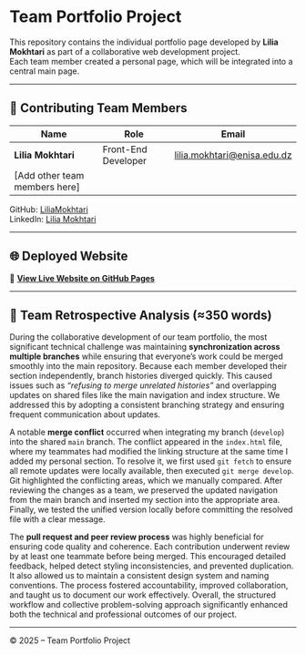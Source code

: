 
# Team Portfolio Project

This repository contains the individual portfolio page developed by **Lilia Mokhtari** as part of a collaborative web development project.  
Each team member created a personal page, which will be integrated into a central main page.

---

## 👥 Contributing Team Members

| Name | Role | Email |
|------|------|--------|
| **Lilia Mokhtari** | Front-End Developer | lilia.mokhtari@enisa.edu.dz |
| [Add other team members here] |  |  |

GitHub: [LiliaMokhtari](https://github.com/LiliaMokhtari)  
LinkedIn: [Lilia Mokhtari](https://www.linkedin.com/in/lilia-mokhtari)

---

## 🌐 Deployed Website

🔗 **[View Live Website on GitHub Pages](https://LiliaMokhtari.github.io/portfolio/)**

---

## 🧠 Team Retrospective Analysis (≈350 words)

During the collaborative development of our team portfolio, the most significant technical challenge was maintaining **synchronization across multiple branches** while ensuring that everyone’s work could be merged smoothly into the main repository. Because each member developed their section independently, branch histories diverged quickly. This caused issues such as *“refusing to merge unrelated histories”* and overlapping updates on shared files like the main navigation and index structure. We addressed this by adopting a consistent branching strategy and ensuring frequent communication about updates.

A notable **merge conflict** occurred when integrating my branch (`develop`) into the shared `main` branch. The conflict appeared in the `index.html` file, where my teammates had modified the linking structure at the same time I added my personal section. To resolve it, we first used `git fetch` to ensure all remote updates were locally available, then executed `git merge develop`. Git highlighted the conflicting areas, which we manually compared. After reviewing the changes as a team, we preserved the updated navigation from the main branch and inserted my section into the appropriate area. Finally, we tested the unified version locally before committing the resolved file with a clear message.

The **pull request and peer review process** was highly beneficial for ensuring code quality and coherence. Each contribution underwent review by at least one teammate before being merged. This encouraged detailed feedback, helped detect styling inconsistencies, and prevented duplication. It also allowed us to maintain a consistent design system and naming conventions. The process fostered accountability, improved collaboration, and taught us to document our work effectively. Overall, the structured workflow and collective problem-solving approach significantly enhanced both the technical and professional outcomes of our project.

---

© 2025 – Team Portfolio Project

